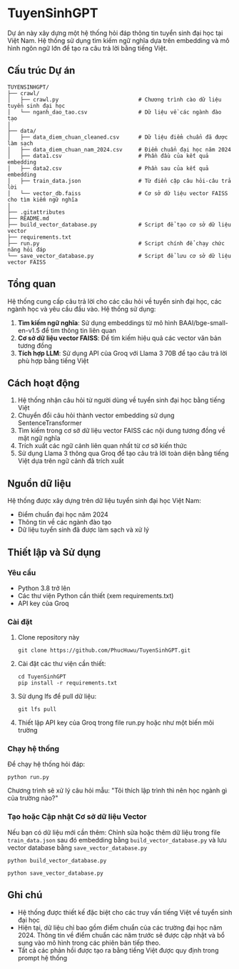 # TuyenSinhGPT

Dự án này xây dựng một hệ thống hỏi đáp thông tin tuyển sinh đại học tại Việt Nam. Hệ thống sử dụng tìm kiếm ngữ nghĩa dựa trên embedding và mô hình ngôn ngữ lớn để tạo ra câu trả lời bằng tiếng Việt.

## Cấu trúc Dự án

```
TUYENSINHGPT/
├── crawl/
│   ├── crawl.py                         # Chương trình cào dữ liệu tuyển sinh đại học
│   └── nganh_dao_tao.csv                # Dữ liệu về các ngành đào tạo
│
├── data/
│   ├── data_diem_chuan_cleaned.csv      # Dữ liệu điểm chuẩn đã được làm sạch
│   ├── data_diem_chuan_nam_2024.csv     # Điểm chuẩn đại học năm 2024
│   ├── data1.csv                        # Phần đầu của kết quả embedding
│   ├── data2.csv                        # Phần sau của kết quả embedding
│   ├── train_data.json                  # Từ điển cặp câu hỏi-câu trả lời
│   └── vector_db.faiss                  # Cơ sở dữ liệu vector FAISS cho tìm kiếm ngữ nghĩa
│
├── .gitattributes
├── README.md
├── build_vector_database.py             # Script để tạo cơ sở dữ liệu vector
├── requirements.txt
├── run.py                               # Script chính để chạy chức năng hỏi đáp
└── save_vector_database.py              # Script để lưu cơ sở dữ liệu vector FAISS
```

## Tổng quan

Hệ thống cung cấp câu trả lời cho các câu hỏi về tuyển sinh đại học, các ngành học và yêu cầu đầu vào. Hệ thống sử dụng:

1. **Tìm kiếm ngữ nghĩa**: Sử dụng embeddings từ mô hình BAAI/bge-small-en-v1.5 để tìm thông tin liên quan
2. **Cơ sở dữ liệu vector FAISS**: Để tìm kiếm hiệu quả các vector văn bản tương đồng
3. **Tích hợp LLM**: Sử dụng API của Groq với Llama 3 70B để tạo câu trả lời phù hợp bằng tiếng Việt

## Cách hoạt động

1. Hệ thống nhận câu hỏi từ người dùng về tuyển sinh đại học bằng tiếng Việt
2. Chuyển đổi câu hỏi thành vector embedding sử dụng SentenceTransformer
3. Tìm kiếm trong cơ sở dữ liệu vector FAISS các nội dung tương đồng về mặt ngữ nghĩa
4. Trích xuất các ngữ cảnh liên quan nhất từ cơ sở kiến thức
5. Sử dụng Llama 3 thông qua Groq để tạo câu trả lời toàn diện bằng tiếng Việt dựa trên ngữ cảnh đã trích xuất

## Nguồn dữ liệu

Hệ thống được xây dựng trên dữ liệu tuyển sinh đại học Việt Nam:

- Điểm chuẩn đại học năm 2024
- Thông tin về các ngành đào tạo
- Dữ liệu tuyển sinh đã được làm sạch và xử lý

## Thiết lập và Sử dụng

### Yêu cầu

- Python 3.8 trở lên
- Các thư viện Python cần thiết (xem requirements.txt)
- API key của Groq

### Cài đặt

1. Clone repository này
   ```
   git clone https://github.com/PhucHuwu/TuyenSinhGPT.git
   ```
3. Cài đặt các thư viện cần thiết:
   ```
   cd TuyenSinhGPT
   pip install -r requirements.txt
   ```
4. Sử dụng lfs để pull dữ liệu:
   ```
   git lfs pull
   ```
5. Thiết lập API key của Groq trong file run.py hoặc như một biến môi trường

### Chạy hệ thống

Để chạy hệ thống hỏi đáp:

```
python run.py
```

Chương trình sẽ xử lý câu hỏi mẫu: "Tôi thích lập trình thì nên học ngành gì của trường nào?"

### Tạo hoặc Cập nhật Cơ sở dữ liệu Vector

Nếu bạn có dữ liệu mới cần thêm:
Chỉnh sửa hoặc thêm dữ liệu trong file `train_data.json` sau đó embedding bằng `build_vector_database.py` và lưu vector database bằng `save_vector_database.py`

```
python build_vector_database.py
```

```
python save_vector_database.py
```

## Ghi chú

- Hệ thống được thiết kế đặc biệt cho các truy vấn tiếng Việt về tuyển sinh đại học
- Hiện tại, dữ liệu chỉ bao gồm điểm chuẩn của các trường đại học năm 2024. Thông tin về điểm chuẩn các năm trước sẽ được cập nhật và bổ sung vào mô hình trong các phiên bản tiếp theo.
- Tất cả các phản hồi được tạo ra bằng tiếng Việt được quy định trong prompt hệ thống
